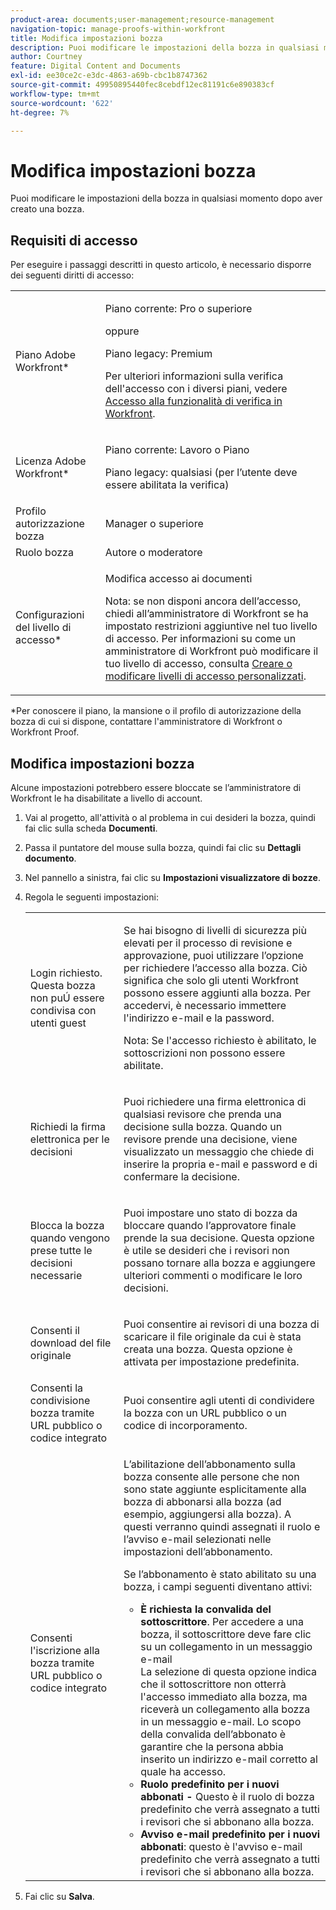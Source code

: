```yaml
---
product-area: documents;user-management;resource-management
navigation-topic: manage-proofs-within-workfront
title: Modifica impostazioni bozza
description: Puoi modificare le impostazioni della bozza in qualsiasi momento dopo aver creato una bozza.
author: Courtney
feature: Digital Content and Documents
exl-id: ee30ce2c-e3dc-4863-a69b-cbc1b8747362
source-git-commit: 49950895440fec8cebdf12ec81191c6e890383cf
workflow-type: tm+mt
source-wordcount: '622'
ht-degree: 7%

---
```


# Modifica impostazioni bozza

Puoi modificare le impostazioni della bozza in qualsiasi momento dopo aver creato una bozza.

## Requisiti di accesso

Per eseguire i passaggi descritti in questo articolo, è necessario disporre dei seguenti diritti di accesso:

<table style="table-layout:auto"> 
 <col> 
 <col> 
 <tbody> 
  <tr> 
   <td role="rowheader">Piano Adobe Workfront*</td> 
   <td> <p>Piano corrente: Pro o superiore</p> <p>oppure</p> <p>Piano legacy: Premium</p> <p>Per ulteriori informazioni sulla verifica dell'accesso con i diversi piani, vedere <a href="/help/quicksilver/administration-and-setup/manage-workfront/configure-proofing/access-to-proofing-functionality.md" class="MCXref xref">Accesso alla funzionalità di verifica in Workfront</a>.</p> </td> 
  </tr> 
  <tr> 
   <td role="rowheader">Licenza Adobe Workfront*</td> 
   <td> <p>Piano corrente: Lavoro o Piano</p> <p>Piano legacy: qualsiasi (per l’utente deve essere abilitata la verifica)</p> </td> 
  </tr> 
  <tr> 
   <td role="rowheader">Profilo autorizzazione bozza </td> 
   <td>Manager o superiore</td> 
  </tr> 
  <tr> 
   <td role="rowheader">Ruolo bozza</td> 
   <td>Autore o moderatore</td> 
  </tr> 
  <tr> 
   <td role="rowheader">Configurazioni del livello di accesso*</td> 
   <td> <p>Modifica accesso ai documenti</p> <p>Nota: se non disponi ancora dell’accesso, chiedi all’amministratore di Workfront se ha impostato restrizioni aggiuntive nel tuo livello di accesso. Per informazioni su come un amministratore di Workfront può modificare il tuo livello di accesso, consulta <a href="../../../administration-and-setup/add-users/configure-and-grant-access/create-modify-access-levels.md" class="MCXref xref">Creare o modificare livelli di accesso personalizzati</a>.</p> </td> 
  </tr> 
 </tbody> 
</table>

&#42;Per conoscere il piano, la mansione o il profilo di autorizzazione della bozza di cui si dispone, contattare l&#39;amministratore di Workfront o Workfront Proof.

## Modifica impostazioni bozza

Alcune impostazioni potrebbero essere bloccate se l’amministratore di Workfront le ha disabilitate a livello di account.

1. Vai al progetto, all&#39;attività o al problema in cui desideri la bozza, quindi fai clic sulla scheda **Documenti**.
1. Passa il puntatore del mouse sulla bozza, quindi fai clic su **Dettagli documento**.
1. Nel pannello a sinistra, fai clic su **Impostazioni visualizzatore di bozze**.
1. Regola le seguenti impostazioni:

   <table style="table-layout:auto"> 
    <col> 
    <col> 
    <tbody> 
     <tr> 
      <td role="rowheader">Login richiesto. Questa bozza non puÚ essere condivisa con utenti guest</td> 
      <td> <p>Se hai bisogno di livelli di sicurezza più elevati per il processo di revisione e approvazione, puoi utilizzare l’opzione per richiedere l’accesso alla bozza. Ciò significa che solo gli utenti Workfront possono essere aggiunti alla bozza. Per accedervi, è necessario immettere l'indirizzo e-mail e la password.</p> <p>Nota: <em style="font-style: normal;">Se l'accesso richiesto è abilitato, le sottoscrizioni non possono essere abilitate.</em> </p> </td> 
     </tr> 
     <tr> 
      <td role="rowheader">Richiedi la firma elettronica per le decisioni</td> 
      <td> <p>Puoi richiedere una firma elettronica di qualsiasi revisore che prenda una decisione sulla bozza. Quando un revisore prende una decisione, viene visualizzato un messaggio che chiede di inserire la propria e-mail e password e di confermare la decisione. <!--
         <MadCap:conditionalText data-mc-conditions="QuicksilverOrClassic.Draft mode">
          For more information, see 
          <a href="../../../workfront-proof/wp-acct-admin/managing-security/electronic-sigs-in-wp.md" class="MCXref xref">Understanding electronic signatures in Workfront Proof</a>
         </MadCap:conditionalText>
        --></p> </td> 
     </tr> 
     <tr> 
      <td role="rowheader">Blocca la bozza quando vengono prese tutte le decisioni necessarie</td> 
      <td> <p>Puoi impostare uno stato di bozza da bloccare quando l’approvatore finale prende la sua decisione. Questa opzione è utile se desideri che i revisori non possano tornare alla bozza e aggiungere ulteriori commenti o modificare le loro decisioni.</p> </td> 
     </tr> 
     <tr> 
      <td role="rowheader">Consenti il download del file originale</td> 
      <td> <p>Puoi consentire ai revisori di una bozza di scaricare il file originale da cui è stata creata una bozza. Questa opzione è attivata per impostazione predefinita.</p> </td> 
     </tr> 
     <tr> 
      <td role="rowheader">Consenti la condivisione bozza tramite URL pubblico o codice integrato</td> 
      <td>Puoi consentire agli utenti di condividere la bozza con un URL pubblico o un codice di incorporamento. </td> 
     </tr> 
     <tr> 
      <td role="rowheader">Consenti l'iscrizione alla bozza tramite URL pubblico o codice integrato</td> 
      <td> <p>L’abilitazione dell’abbonamento sulla bozza consente alle persone che non sono state aggiunte esplicitamente alla bozza di abbonarsi alla bozza (ad esempio, aggiungersi alla bozza). A questi verranno quindi assegnati il ruolo e l’avviso e-mail selezionati nelle impostazioni dell’abbonamento.</p> <p>Se l’abbonamento è stato abilitato su una bozza, i campi seguenti diventano attivi:</p> 
       <ul> 
        <li><strong>È richiesta la convalida del sottoscrittore</strong>. Per accedere a una bozza, il sottoscrittore deve fare clic su un collegamento in un messaggio e-mail<br>La selezione di questa opzione indica che il sottoscrittore non otterrà l'accesso immediato alla bozza, ma riceverà un collegamento alla bozza in un messaggio e-mail. Lo scopo della convalida dell’abbonato è garantire che la persona abbia inserito un indirizzo e-mail corretto al quale ha accesso.</li> 
        <li><strong>Ruolo predefinito per i nuovi abbonati -</strong> Questo è il ruolo di bozza predefinito che verrà assegnato a tutti i revisori che si abbonano alla bozza.</li> 
        <li><strong>Avviso e-mail predefinito per i nuovi abbonati</strong>: questo è l'avviso e-mail predefinito che verrà assegnato a tutti i revisori che si abbonano alla bozza.</li> 
       </ul> </td> 
     </tr> 
    </tbody> 
   </table>

1. Fai clic su **Salva**.

 
